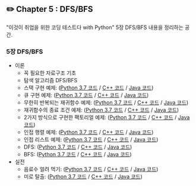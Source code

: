 ## **✏️ Chapter 5 : DFS/BFS**
"이것이 취업을 위한 코딩 테스트다 with Python" 5장 DFS/BFS 내용을 정리하는 공간.  

### **5장 DFS/BFS**

- 이론
    - 꼭 필요한 자료구조 기초
    - 탐색 알고리즘 DFS/BFS
    - 스택 구현 예제: ([Python 3.7 코드](https://github.com/ndb796/python-for-coding-test/blob/master/5/1.py) / [C++ 코드](https://github.com/ndb796/python-for-coding-test/blob/master/5/1.cpp) / [Java 코드](https://github.com/ndb796/python-for-coding-test/blob/master/5/1.java))
    - 큐 구현 예제: ([Python 3.7 코드](https://github.com/ndb796/python-for-coding-test/blob/master/5/2.py) / [C++ 코드](https://github.com/ndb796/python-for-coding-test/blob/master/5/2.cpp) / [Java 코드](https://github.com/ndb796/python-for-coding-test/blob/master/5/2.java))
    - 무한히 반복되는 재귀함수 예제: ([Python 3.7 코드](https://github.com/ndb796/python-for-coding-test/blob/master/5/3.py) / [C++ 코드](https://github.com/ndb796/python-for-coding-test/blob/master/5/3.cpp) / [Java 코드](https://github.com/ndb796/python-for-coding-test/blob/master/5/3.java))
    - 재귀함수의 종료 조건 예제: ([Python 3.7 코드](https://github.com/ndb796/python-for-coding-test/blob/master/5/4.py) / [C++ 코드](https://github.com/ndb796/python-for-coding-test/blob/master/5/4.cpp) / [Java 코드](https://github.com/ndb796/python-for-coding-test/blob/master/5/4.java))
    - 2가지 방식으로 구현한 팩토리얼 예제: ([Python 3.7 코드](https://github.com/ndb796/python-for-coding-test/blob/master/5/5.py) / [C++ 코드](https://github.com/ndb796/python-for-coding-test/blob/master/5/5.cpp) / [Java 코드](https://github.com/ndb796/python-for-coding-test/blob/master/5/5.java))
    - 인접 행렬 예제: ([Python 3.7 코드](https://github.com/ndb796/python-for-coding-test/blob/master/5/6.py) / [C++ 코드](https://github.com/ndb796/python-for-coding-test/blob/master/5/6.cpp) / [Java 코드](https://github.com/ndb796/python-for-coding-test/blob/master/5/6.java))
    - 인접 리스트 예제: ([Python 3.7 코드](https://github.com/ndb796/python-for-coding-test/blob/master/5/7.py) / [C++ 코드](https://github.com/ndb796/python-for-coding-test/blob/master/5/7.cpp) / [Java 코드](https://github.com/ndb796/python-for-coding-test/blob/master/5/7.java))
    - DFS: ([Python 3.7 코드](https://github.com/ndb796/python-for-coding-test/blob/master/5/8.py) / [C++ 코드](https://github.com/ndb796/python-for-coding-test/blob/master/5/8.cpp) / [Java 코드](https://github.com/ndb796/python-for-coding-test/blob/master/5/8.java))
    - BFS: ([Python 3.7 코드](https://github.com/ndb796/python-for-coding-test/blob/master/5/9.py) / [C++ 코드](https://github.com/ndb796/python-for-coding-test/blob/master/5/9.cpp) / [Java 코드](https://github.com/ndb796/python-for-coding-test/blob/master/5/9.java))
- 실전
    - 음료수 얼려 먹기: ([Python 3.7 코드](https://github.com/ndb796/python-for-coding-test/blob/master/5/10.py) / [C++ 코드](https://github.com/ndb796/python-for-coding-test/blob/master/5/10.cpp) / [Java 코드](https://github.com/ndb796/python-for-coding-test/blob/master/5/10.java))
    - 미로 탈출: ([Python 3.7 코드](https://github.com/ndb796/python-for-coding-test/blob/master/5/11.py) / [C++ 코드](https://github.com/ndb796/python-for-coding-test/blob/master/5/11.cpp) / [Java 코드](https://github.com/ndb796/python-for-coding-test/blob/master/5/11.java))
